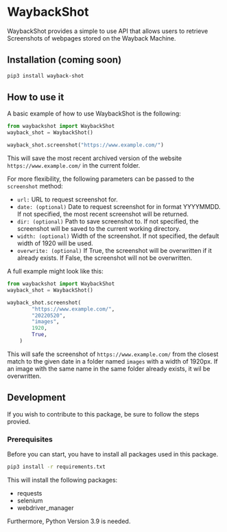 # WaybackShot
WaybackShot provides a simple to use API that allows users to retrieve Screenshots of webpages stored on the Wayback Machine.


## Installation (coming soon)
```bash
pip3 install wayback-shot
```

## How to use it
A basic example of how to use WaybackShot is the following:
```python
from waybackshot import WaybackShot
wayback_shot = WaybackShot()

wayback_shot.screenshot("https://www.example.com/")
```
This will save the most recent archived version of the website `https://www.example.com/` in the current folder.

For more flexibility, the following parameters can be passed to the `screenshot` method:
- `url:` URL to request screenshot for.
- `date: (optional)` Date to request screenshot for in format YYYYMMDD. If not specified, the most recent screenshot will be returned.
- `dir: (optional)` Path to save screenshot to. If not specified, the screenshot will be saved to the current working directory.
- `width: (optional)` Width of the screenshot. If not specified, the default width of 1920 will be used.
- `overwrite: (optional)` If True, the screenshot will be overwritten if it already exists. If False, the screenshot will not be overwritten.
   
A full example might look like this:
```python
from waybackshot import WaybackShot
wayback_shot = WaybackShot()

wayback_shot.screenshot(
        "https://www.example.com/",
        "20220520",
        "images",
        1920,
        True,
    )
```
This will safe the screenshot of `https://www.example.com/` from the closest match to the given date in a folder named `images` with a width of 1920px. If an image with the same name in the same folder already exists, it wil be overwritten.
 
## Development
If you wish to contribute to this package, be sure to follow the steps provied.

### Prerequisites
Before you can start, you have to install all packages used in this package.
```bash
pip3 install -r requirements.txt
```
This will install the following packages:
- requests
- selenium
- webdriver_manager

Furthermore, Python Version 3.9 is needed.
